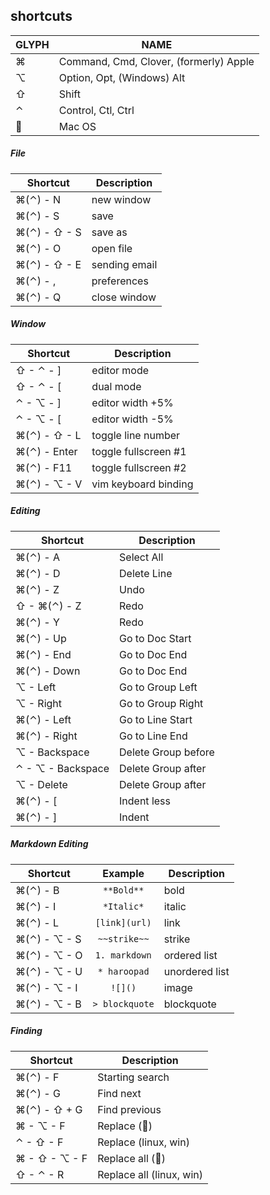 ## shortcuts

GLYPH    | NAME
---------|----------------------------------------
&#8984;  | Command, Cmd, Clover, (formerly) Apple
&#8997;  | Option, Opt, (Windows) Alt
&#8679;  | Shift
&#8963;  | Control, Ctl, Ctrl
&#63743; | Mac OS

##### File

Shortcut                       | Description
-------------------------------|-------------------
&#8984;(&#8963;) - N           | new window
&#8984;(&#8963;) - S           | save
&#8984;(&#8963;) - &#8679; - S | save as
&#8984;(&#8963;) - O           | open file
&#8984;(&#8963;) - &#8679; - E | sending email
&#8984;(&#8963;) - ,           | preferences
&#8984;(&#8963;) - Q           | close window

##### Window
Shortcut                       | Description
-------------------------------|-------------------
&#8679; - &#8963; - ]          | editor mode
&#8679; - &#8963; - [          | dual mode
&#8963; - &#8997; - ]          | editor width +5%
&#8963; - &#8997; - [          | editor width -5%
&#8984;(&#8963;) - &#8679; - L | toggle line number
&#8984;(&#8963;) - Enter       | toggle fullscreen #1
&#8984;(&#8963;) - F11         | toggle fullscreen #2
&#8984;(&#8963;) - &#8997; - V | vim keyboard binding

##### Editing
 Shortcut                      | Description
-------------------------------|---------------------
&#8984;(&#8963;) - A           | Select All
&#8984;(&#8963;) - D           | Delete Line
&#8984;(&#8963;) - Z           | Undo
&#8679; - &#8984;(&#8963;) - Z | Redo
&#8984;(&#8963;) - Y           | Redo
&#8984;(&#8963;) - Up          |  Go to Doc Start
&#8984;(&#8963;) - End         | Go to Doc End
&#8984;(&#8963;) - Down        | Go to Doc End
&#8997; - Left                 | Go to Group Left
&#8997; - Right                | Go to Group Right
&#8984;(&#8963;) - Left        | Go to Line Start
&#8984;(&#8963;) - Right       | Go to Line End
&#8997; - Backspace            | Delete Group before
&#8963; - &#8997; - Backspace  | Delete Group after
&#8997; - Delete               | Delete Group after
&#8984;(&#8963;) - [           | Indent less
&#8984;(&#8963;) - ]           | Indent

##### Markdown Editing
Shortcut                       | Example        | Description
-------------------------------|:--------------:|-------------------
&#8984;(&#8963;) - B           | `**Bold**`     | bold
&#8984;(&#8963;) - I           | `*Italic*`     | italic
&#8984;(&#8963;) - L           | `[link](url)`  | link
&#8984;(&#8963;) - &#8997; - S | `~~strike~~`   | strike
&#8984;(&#8963;) - &#8997; - O | `1. markdown`  | ordered list
&#8984;(&#8963;) - &#8997; - U | `* haroopad`   | unordered list
&#8984;(&#8963;) - &#8997; - I | `![]()`        | image
&#8984;(&#8963;) - &#8997; - B | `> blockquote` | blockquote

##### Finding
Shortcut                        | Description
--------------------------------|-------------------
&#8984;(&#8963;) - F            | Starting search
&#8984;(&#8963;) - G            | Find next
&#8984;(&#8963;) - &#8679; + G  | Find previous
&#8984; - &#8997; - F           | Replace (&#63743;)
&#8963; - &#8679; - F           | Replace (linux, win)
&#8984; - &#8679; - &#8997; - F | Replace all (&#63743;)
&#8679; - &#8963; - R           | Replace all (linux, win)